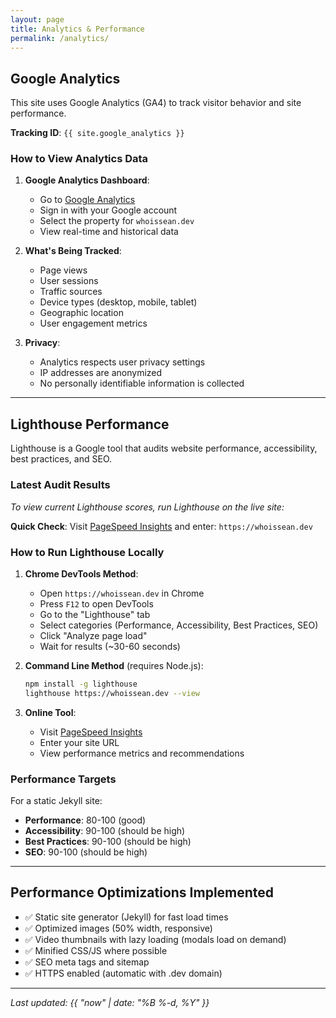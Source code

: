 ```yaml
---
layout: page
title: Analytics & Performance
permalink: /analytics/
---
```


## Google Analytics

This site uses Google Analytics (GA4) to track visitor behavior and site performance.

**Tracking ID**: `{{ site.google_analytics }}`

### How to View Analytics Data

1. **Google Analytics Dashboard**:
   - Go to [Google Analytics](https://analytics.google.com/)
   - Sign in with your Google account
   - Select the property for `whoissean.dev`
   - View real-time and historical data

2. **What's Being Tracked**:
   - Page views
   - User sessions
   - Traffic sources
   - Device types (desktop, mobile, tablet)
   - Geographic location
   - User engagement metrics

3. **Privacy**:
   - Analytics respects user privacy settings
   - IP addresses are anonymized
   - No personally identifiable information is collected

---

## Lighthouse Performance

Lighthouse is a Google tool that audits website performance, accessibility, best practices, and SEO.

### Latest Audit Results

*To view current Lighthouse scores, run Lighthouse on the live site:*

**Quick Check**: Visit [PageSpeed Insights](https://pagespeed.web.dev/) and enter: `https://whoissean.dev`

### How to Run Lighthouse Locally

1. **Chrome DevTools Method**:
   - Open `https://whoissean.dev` in Chrome
   - Press `F12` to open DevTools
   - Go to the "Lighthouse" tab
   - Select categories (Performance, Accessibility, Best Practices, SEO)
   - Click "Analyze page load"
   - Wait for results (~30-60 seconds)

2. **Command Line Method** (requires Node.js):
   ```bash
   npm install -g lighthouse
   lighthouse https://whoissean.dev --view
   ```

3. **Online Tool**:
   - Visit [PageSpeed Insights](https://pagespeed.web.dev/)
   - Enter your site URL
   - View performance metrics and recommendations

### Performance Targets

For a static Jekyll site:
- **Performance**: 80-100 (good)
- **Accessibility**: 90-100 (should be high)
- **Best Practices**: 90-100 (should be high)
- **SEO**: 90-100 (should be high)

---

## Performance Optimizations Implemented

- ✅ Static site generator (Jekyll) for fast load times
- ✅ Optimized images (50% width, responsive)
- ✅ Video thumbnails with lazy loading (modals load on demand)
- ✅ Minified CSS/JS where possible
- ✅ SEO meta tags and sitemap
- ✅ HTTPS enabled (automatic with .dev domain)

---

*Last updated: {{ "now" | date: "%B %-d, %Y" }}*

